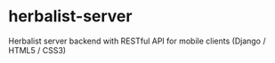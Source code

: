 herbalist-server
================

Herbalist server backend with RESTful API for mobile clients (Django / HTML5 / CSS3)
